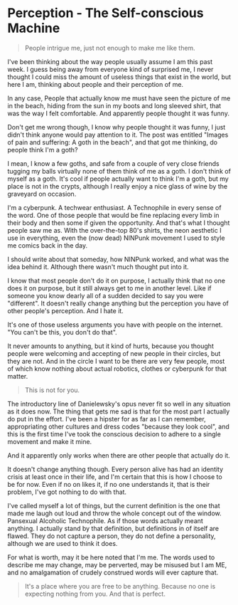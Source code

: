 # Perception - The Self-conscious Machine

> People intrigue me, just not enough to make me like them.

I've been thinking about the way people usually assume I am this past week. I guess being away from everyone kind of surprised me, I never thought I could miss the amount of useless things that exist in the world, but here I am, thinking about people and their perception of me.

In any case, People that actually know me must have seen the picture of me in the beach, hiding from the sun in my boots and long sleeved shirt, that was the way I felt comfortable. And apparently people thought it was funny.

Don't get me wrong though, I know why people thought it was funny, I just didn't think anyone would pay attention to it. The post was entitled "Images of pain and suffering: A goth in the beach", and that got me thinking, do people think I'm a goth?

I mean, I know a few goths, and safe from a couple of very close friends tugging my balls virtually none of them think of me as a goth. I don't think of myself as a goth. It's cool if people actually want to think I'm a goth, but my place is not in the crypts, although I really enjoy a nice glass of wine by the graveyard on occasion.

I'm a cyberpunk. A techwear enthusiast. A Technophile in every sense of the word. One of those people that would be fine replacing every limb in their body and then some if given the opportunity. And that's what I thought people saw me as. With the over-the-top 80's shirts, the neon aesthetic I use in everything, even the (now dead) NINPunk movement I used to style me comics back in the day.

I should write about that someday, how NINPunk worked, and what was the idea behind it. Although there wasn't much thought put into it.

I know that most people don't do it on purpose, I actually think that no one does it on purpose, but it still always get to me in another level. Like if someone you know dearly all of a sudden decided to say you were "different". It doesn't really change anything but the perception you have of other people's perception. And I hate it.

It's one of those useless arguments you have with people on the internet. "You can't be this, you don't do that".

It never amounts to anything, but it kind of hurts, because you thought people were welcoming and accepting of new people in their circles, but they are not. And in the circle I want to be there are very few people, most of which know nothing about actual robotics, clothes or cyberpunk for that matter.

> This is not for you.

The introductory line of Danielewsky's opus never fit so well in any situation as it does now. The thing that gets me sad is that for the most part I actually do put in the effort. I've been a hipster for as far as I can remember, appropriating other cultures and dress codes "because they look cool", and this is the first time I've took the conscious decision to adhere to a single movement and make it mine.

And it apparently only works when there are other people that actually do it.

It doesn't change anything though. Every person alive has had an identity crisis at least once in their life, and I'm certain that this is how I choose to be for now. Even if no on likes it, if no one understands it, that is their problem, I've got nothing to do with that.

I've called myself a lot of things, but the current definition is the one that made me laugh out loud and throw the whole concept out of the window. Pansexual Alcoholic Technophile. As if those words actually meant anything. I actually stand by that definition, but definitions in of itself are flawed. They do not capture a person, they do not define a personality, although we are used to think it does.

For what is worth, may it be here noted that I'm me. The words used to describe me may change, may be perverted, may be misused but I am ME, and no amalgamation of crudely construed words will ever capture that.

> It's a place where you are free to be anything. Because no one is expecting nothing from you. And that is perfect.
